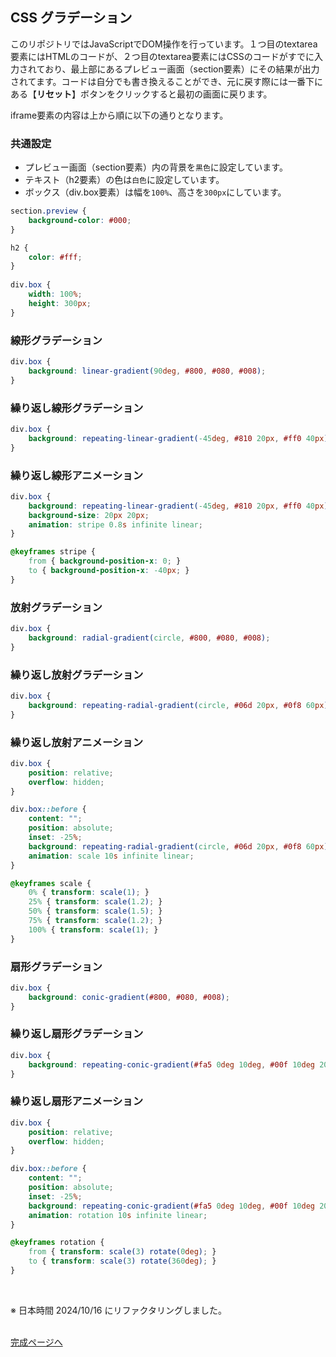 ## CSS グラデーション

このリポジトリではJavaScriptでDOM操作を行っています。１つ目のtextarea要素にはHTMLのコードが、２つ目のtextarea要素にはCSSのコードがすでに入力されており、最上部にあるプレビュー画面（section要素）にその結果が出力されてます。コードは自分でも書き換えることができ、元に戻す際には一番下にある【**リセット**】ボタンをクリックすると最初の画面に戻ります。

iframe要素の内容は上から順に以下の通りとなります。

### 共通設定
- プレビュー画面（section要素）内の背景を`黒色`に設定しています。
- テキスト（h2要素）の色は`白色`に設定しています。
- ボックス（div.box要素）は幅を`100%`、高さを`300px`にしています。

```css
section.preview {
    background-color: #000;
}

h2 {
    color: #fff;
}
    
div.box {
    width: 100%;
    height: 300px;
}
```

### 線形グラデーション

```css
div.box {
    background: linear-gradient(90deg, #800, #080, #008);
}
```

### 繰り返し線形グラデーション

```css
div.box {
    background: repeating-linear-gradient(-45deg, #810 20px, #ff0 40px);
}
```

### 繰り返し線形アニメーション

```css
div.box {
    background: repeating-linear-gradient(-45deg, #810 20px, #ff0 40px);
    background-size: 20px 20px;
    animation: stripe 0.8s infinite linear;
}

@keyframes stripe {
    from { background-position-x: 0; }
    to { background-position-x: -40px; }
}
```

### 放射グラデーション

```css
div.box {
    background: radial-gradient(circle, #800, #080, #008);
}
```

### 繰り返し放射グラデーション

```css
div.box {
    background: repeating-radial-gradient(circle, #06d 20px, #0f8 60px);
}
```

### 繰り返し放射アニメーション

```css
div.box {
    position: relative;
    overflow: hidden;
}

div.box::before {
    content: "";
    position: absolute;
    inset: -25%;
    background: repeating-radial-gradient(circle, #06d 20px, #0f8 60px);
    animation: scale 10s infinite linear;
}

@keyframes scale {
    0% { transform: scale(1); }
    25% { transform: scale(1.2); }
    50% { transform: scale(1.5); }
    75% { transform: scale(1.2); }
    100% { transform: scale(1); }
}
```

### 扇形グラデーション

```css
div.box {
    background: conic-gradient(#800, #080, #008);
}
```

### 繰り返し扇形グラデーション

```css
div.box {
    background: repeating-conic-gradient(#fa5 0deg 10deg, #00f 10deg 20deg);
}
```

### 繰り返し扇形アニメーション

```css
div.box {
    position: relative;
    overflow: hidden;
}

div.box::before {
    content: "";
    position: absolute;
    inset: -25%;
    background: repeating-conic-gradient(#fa5 0deg 10deg, #00f 10deg 20deg);
    animation: rotation 10s infinite linear;
}

@keyframes rotation {
    from { transform: scale(3) rotate(0deg); }
    to { transform: scale(3) rotate(360deg); }
}
```
<br>

※ 日本時間 2024/10/16 にリファクタリングしました。
<br><br>

[完成ページへ](https://yscyber.github.io/css-gradation/ "https://yscyber.github.io/css-gradation/")
